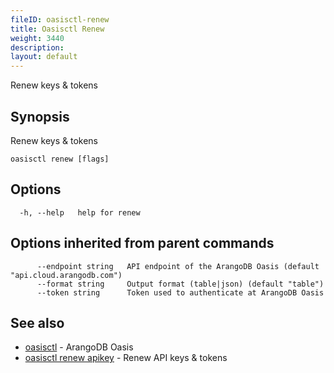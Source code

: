 ```yaml
---
fileID: oasisctl-renew
title: Oasisctl Renew
weight: 3440
description: 
layout: default
---
```

Renew keys & tokens

## Synopsis

Renew keys & tokens

```
oasisctl renew [flags]
```

## Options

```
  -h, --help   help for renew
```

## Options inherited from parent commands

```
      --endpoint string   API endpoint of the ArangoDB Oasis (default "api.cloud.arangodb.com")
      --format string     Output format (table|json) (default "table")
      --token string      Token used to authenticate at ArangoDB Oasis
```

## See also

* [oasisctl](../oasisctl-options)	 - ArangoDB Oasis
* [oasisctl renew apikey](oasisctl-renew-apikey)	 - Renew API keys & tokens

